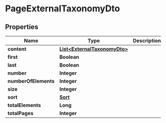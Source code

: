 
# PageExternalTaxonomyDto

## Properties
Name | Type | Description | Notes
------------ | ------------- | ------------- | -------------
**content** | [**List&lt;ExternalTaxonomyDto&gt;**](ExternalTaxonomyDto.md) |  |  [optional]
**first** | **Boolean** |  |  [optional]
**last** | **Boolean** |  |  [optional]
**number** | **Integer** |  |  [optional]
**numberOfElements** | **Integer** |  |  [optional]
**size** | **Integer** |  |  [optional]
**sort** | [**Sort**](Sort.md) |  |  [optional]
**totalElements** | **Long** |  |  [optional]
**totalPages** | **Integer** |  |  [optional]



